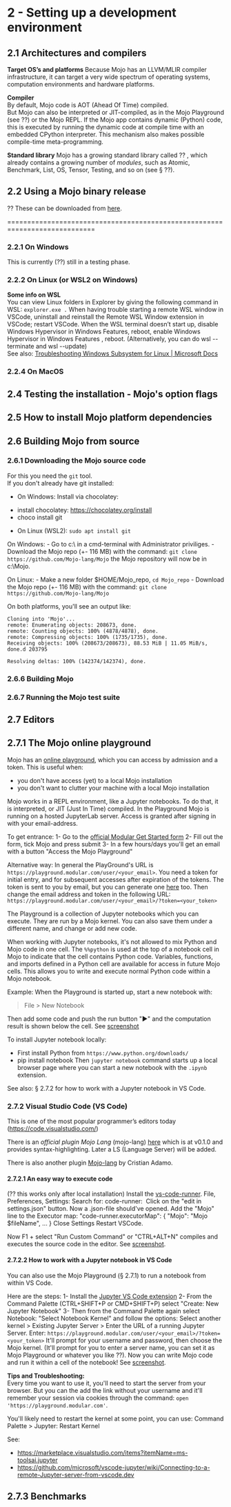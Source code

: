 # 2 - Setting up a development environment

## 2.1 Architectures and compilers

**Target OS’s and platforms**
Because Mojo has an LLVM/MLIR compiler infrastructure, it can target a very wide spectrum of operating systems, computation environments and hardware platforms.

**Compiler**  
By default, Mojo code is AOT (Ahead Of Time) compiled.  
But Mojo can also be interpreted or JIT-compiled, as in the Mojo Playground (see ??) or the Mojo REPL.
If the Mojo app contains dynamic (Python) code, this is executed by running the dynamic code at compile time with an embedded CPython interpreter. This mechanism also makes possible compile-time meta-programming.

**Standard library** 
Mojo has a growing standard library called ?? , which already contains a growing number of *modules*, such as Atomic, Benchmark, List, OS, Tensor, Testing, and so on (see § ??).

## 2.2 Using a Mojo binary release
?? These can be downloaded from [here]().

============================================================================

### 2.2.1 On Windows
This is currently (??) still in a testing phase.

### 2.2.2 On Linux (or WSL2 on Windows)

**Some info on WSL**  
You can view Linux folders in Explorer by giving the following command in WSL: `explorer.exe .`
When having trouble starting a remote WSL window in VSCode, uninstall and reinstall the Remote WSL Window extension in VSCode; restart VSCode.
When the WSL terminal doesn’t start up, disable Windows Hypervisor in Windows Features, reboot, enable Windows Hypervisor in Windows Features , reboot.
(Alternatively, you can do wsl --terminate and wsl --update)   
See also: [Troubleshooting Windows Subsystem for Linux | Microsoft Docs](https://learn.microsoft.com/en-us/windows/wsl/troubleshooting)

### 2.2.4 On MacOS

## 2.4 Testing the installation - Mojo's option flags

## 2.5 How to install Mojo platform dependencies

## 2.6 Building Mojo from source

### 2.6.1 Downloading the Mojo source code
For this you need the `git` tool.  
If you don't already have git installed:  
* On Windows: Install via chocolatey:
- install chocolatey: https://chocolatey.org/install
- choco install git
* On Linux (WSL2): `sudo apt install git`

On Windows:
    - Go to c:\ in a cmd-terminal with Administrator priviliges.
    - Download the Mojo repo (+- 116 MB) with the command: `git clone https://github.com/Mojo-lang/Mojo`
      the Mojo repository will now be in c:\Mojo.

On Linux:
    - Make a new folder $HOME/Mojo_repo, `cd Mojo_repo`
    - Download the Mojo repo (+- 116 MB) with the command: `git clone https://github.com/Mojo-lang/Mojo`

On both platforms, you'll see an output like:  
```
Cloning into 'Mojo'...
remote: Enumerating objects: 208673, done.
remote: Counting objects: 100% (4878/4878), done.
remote: Compressing objects: 100% (1735/1735), done.
Receiving objects: 100% (208673/208673), 88.53 MiB | 11.05 MiB/s, done.d 203795

Resolving deltas: 100% (142374/142374), done.
```

### 2.6.6  Building Mojo

### 2.6.7  Running the Mojo test suite

## 2.7  Editors

## 2.7.1 The Mojo online playground
Mojo has an [online playground](https://playground.modular.com/), which you can access by admission and a token. 
This is useful when:
* you don't have access (yet) to a local Mojo installation 
* you don't want to clutter your machine with a local Mojo installation 

Mojo works in a REPL environment, like a Jupyter notebooks. To do that, it is interpreted, or JIT (Just In Time) compiled. 
In the Playground Mojo is running on a hosted JupyterLab server. Access is granted after signing in with your email-address.  

To get entrance:
1- Go to the [official Modular Get Started form](https://www.modular.com/get-started)
2- Fill out the form, tick Mojo and press submit
3- In a few hours/days you'll get an email with a button "Access the Mojo Playground"

Alternative way:
In general the PlayGround's URL is `https://playground.modular.com/user/<your_email>`.
You need a token for initial entry, and for subsequent accesses after expiration of the tokens. The token is sent to you by email, but you can generate one [here](https://playground.modular.com/hub/token) too.
Then change the email address and token in the following URL:
`https://playground.modular.com/user/<your_email>/?token=<your_token>`

The Playground is a collection of Jupyter notebooks which you can execute. They are run by a Mojo kernel. You can also save them under a different name, and change or add new code.

When working with Jupyter notebooks, it's not allowed to mix Python and Mojo code in one cell. 
The `%%python` is used at the top of a notebook cell in Mojo to indicate that the cell contains Python code. Variables, functions, and imports defined in a Python cell are available for access in future Mojo cells. This allows you to write and execute normal Python code within a Mojo notebook.

Example:
When the Playground is started up, start a new notebook with:  
> File > New Notebook

Then add some code and push the run button  "▶" and the computation result is shown below the cell. See [screenshot](https://github.com/Ivo-Balbaert/The_Way_to_Mojo/blob/main/images/Mojo_Playground.png)

To install Jupyter notebook locally:
* First install Python from `https://www.python.org/downloads/`
* pip install notebook
Then `jupyter notebook` command starts up a local browser page where you can start a new notebook with the `.ipynb` extension.

See also: § 2.7.2 for how to work with a Jupyter notebook in VS Code.

### 2.7.2 Visual Studio Code (VS Code)
This is one of the most popular programmer’s editors today (https://code.visualstudio.com/)

There is an *official plugin Mojo Lang* (mojo-lang) [here](https://marketplace.visualstudio.com/items?itemName=mojo-lang.mojo-lang&ssr=false#review-details) which is at v0.1.0 and provides syntax-highlighting. Later a LS (Language Server) will be added.

There is also another plugin [Mojo-lang](https://marketplace.visualstudio.com/items?itemName=CristianAdamo.mojo&ssr=false#review-details) by Cristian Adamo.


#### 2.7.2.1 An easy way to execute code 
(?? this works only after local installation)
Install the [vs-code-runner](https://marketplace.visualstudio.com/items?itemName=HarryHopkinson.vs-code-runner).
File, Preferences, Settings:
	Search for:  code-runner: 
    Click on the "edit in settings.json" button.
    Now a .json-file should've opened. Add the "Mojo" line to the Executor map:
    "code-runner.executorMap": {
        "Mojo": "Mojo $fileName",
    ...
    }
    Close Settings
    Restart VSCode.

Now F1 + select "Run Custom Command" or "CTRL+ALT+N" compiles and executes the source code in the editor. See [screenshot](https://github.com/Ivo-Balbaert/The_Way_to_Mojo/blob/main/images/vscode.png).


#### 2.7.2.2 How to work with a Jupyter notebook in VS Code
You can also use the Mojo Playground (§ 2.7.1) to run a notebook from within VS Code.

Here are the steps:
1- Install the [Jupyter VS Code extension](https://marketplace.visualstudio.com/items?itemName=ms-toolsai.jupyter)
2- From the Command Palette (CTRL+SHIFT+P or CMD+SHIFT+P) select "Create: New Jupyter Notebook"
3- Then from the Command Palette again select Notebook: "Select Notebook Kernel" and follow the options:
Select another kernel > Existing Jupyter Server > Enter the URL of a 
running Jupyter Server. 
Enter: `https://playground.modular.com/user/<your_email>/?token=<your_token>`
It'll prompt for your username and password, then choose the Mojo kernel.
(It'll prompt for you to enter a server name, you can set it as Mojo Playground or whatever you like ??).
Now you can write Mojo code and run it within a cell of the notebook!
See [screenshot]((https://github.com/Ivo-Balbaert/The_Way_to_Mojo/blob/main/images/Using_Mojo_Playground_in_VSCode.png)).


**Tips and Troubleshooting:**  
Every time you want to use it, you'll need to start the server from your browser. But you can the add the link without your username and it'll remember your session via cookies through the command: `open 'https://playground.modular.com'`.

You'll likely need to restart the kernel at some point, you can use:
Command Palette > Jupyter: Restart Kernel

See:
* https://marketplace.visualstudio.com/items?itemName=ms-toolsai.jupyter
* https://github.com/microsoft/vscode-jupyter/wiki/Connecting-to-a-remote-Jupyter-server-from-vscode.dev


## 2.7.3 Benchmarks

